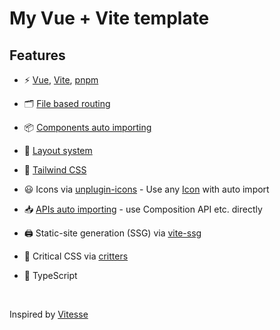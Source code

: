 # My Vue + Vite template

## Features
- ⚡️ [Vue](https://vuejs.org/), [Vite](https://vitejs.dev/), [pnpm](https://pnpm.io/)

- 🗂 [File based routing](./src/pages)

- 📦 [Components auto importing](./src/components)

- 📑 [Layout system](./src/layouts)

- 🎨 [Tailwind CSS](https://tailwindcss.com/)

- 😃 Icons via [unplugin-icons](https://github.com/antfu/unplugin-icons) - Use any [Icon](https://icones.js.org/) with auto import

- 📥 [APIs auto importing](https://github.com/antfu/unplugin-auto-import) - use Composition API etc. directly

- 🖨 Static-site generation (SSG) via [vite-ssg](https://github.com/antfu/vite-ssg)

- 🦔 Critical CSS via [critters](https://github.com/GoogleChromeLabs/critters)

- 🦾 TypeScript

<br>

Inspired by [Vitesse](https://github.com/antfu/vitesse/)
